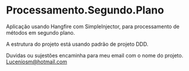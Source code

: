 # Processamento.Segundo.Plano
Aplicação usando Hangfire com SimpleInjector, para processamento de métodos em segundo plano.

A estrutura do projeto está usando padrão de projeto DDD.

Duvidas ou sujestões encaminha para meu email com o nome do projeto.
Luceniosm@hotmail.com
